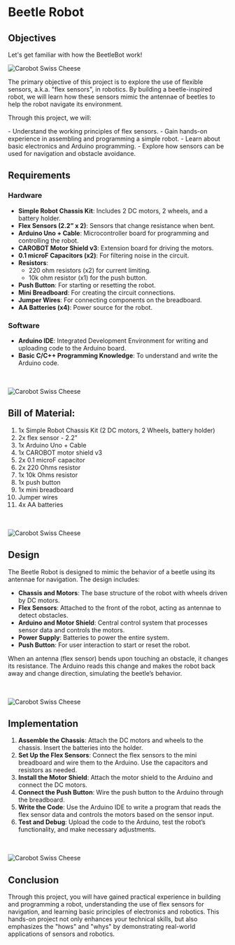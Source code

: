 # Beetle Robot


## Objectives

<p>Let's get familiar with how the BeetleBot work!</p>

![Carobot Swiss Cheese](img/beetle-drawing.JPG)

<p>The primary objective of this project is to explore the use of flexible sensors, a.k.a. "flex sensors", in robotics. By building a beetle-inspired robot, we will learn how these sensors mimic the antennae of beetles to help the robot navigate its environment.</p>

<p>Through this project, we will:</p> 
- Understand the working principles of flex sensors.
- Gain hands-on experience in assembling and programming a simple robot.
- Learn about basic electronics and Arduino programming.
- Explore how sensors can be used for navigation and obstacle avoidance.


## Requirements
### Hardware
- **Simple Robot Chassis Kit**: Includes 2 DC motors, 2 wheels, and a battery holder.
- **Flex Sensors (2.2” x 2)**: Sensors that change resistance when bent.
- **Arduino Uno + Cable**: Microcontroller board for programming and controlling the robot.
- **CAROBOT Motor Shield v3**: Extension board for driving the motors.
- **0.1 microF Capacitors (x2)**: For filtering noise in the circuit.
- **Resistors**: 
  - 220 ohm resistors (x2) for current limiting.
  - 10k ohm resistor (x1) for the push button.
- **Push Button**: For starting or resetting the robot.
- **Mini Breadboard**: For creating the circuit connections.
- **Jumper Wires**: For connecting components on the breadboard.
- **AA Batteries (x4)**: Power source for the robot.


### Software
- **Arduino IDE**: Integrated Development Environment for writing and uploading code to the Arduino board.
- **Basic C/C++ Programming Knowledge**: To understand and write the Arduino code.


<br></br>
![Carobot Swiss Cheese](img/flex-sensor.png)


## Bill of Material:
1. 1x Simple Robot Chassis Kit (2 DC motors, 2 Wheels, battery holder)
2. 2x flex sensor - 2.2”
3. 1x Arduino Uno + Cable
4. 1x CAROBOT motor shield v3
5. 2x 0.1 microF capacitor
6. 2x 220 Ohms resistor
7. 1x 10k Ohms resistor
8. 1x push button
9. 1x mini breadboard
10. Jumper wires
11. 4x AA batteries

<br></br>
![Carobot Swiss Cheese](img/general_kit.jpeg)


## Design
The Beetle Robot is designed to mimic the behavior of a beetle using its antennae for navigation. The design includes:
- **Chassis and Motors**: The base structure of the robot with wheels driven by DC motors.
- **Flex Sensors**: Attached to the front of the robot, acting as antennae to detect obstacles.
- **Arduino and Motor Shield**: Central control system that processes sensor data and controls the motors.
- **Power Supply**: Batteries to power the entire system.
- **Push Button**: For user interaction to start or reset the robot.

When an antenna (flex sensor) bends upon touching an obstacle, it changes its resistance. The Arduino reads this change and makes the robot back away and change direction, simulating the beetle’s behavior.

<br></br>
![Carobot Swiss Cheese](img/beetle-photo.jpeg)


## Implementation
1. **Assemble the Chassis**: Attach the DC motors and wheels to the chassis. Insert the batteries into the holder.
2. **Set Up the Flex Sensors**: Connect the flex sensors to the mini breadboard and wire them to the Arduino. Use the capacitors and resistors as needed.
3. **Install the Motor Shield**: Attach the motor shield to the Arduino and connect the DC motors.
4. **Connect the Push Button**: Wire the push button to the Arduino through the breadboard.
5. **Write the Code**: Use the Arduino IDE to write a program that reads the flex sensor data and controls the motors based on the sensor input.
6. **Test and Debug**: Upload the code to the Arduino, test the robot’s functionality, and make necessary adjustments.

<br></br>
![Carobot Swiss Cheese](img/beetle-wiring.jpeg)


## Conclusion
Through this project, you will have gained practical experience in building and programming a robot, understanding the use of flex sensors for navigation, and learning basic principles of electronics and robotics. This hands-on project not only enhances your technical skills, but also emphasizes the "hows" and "whys" by demonstrating real-world applications of sensors and robotics.


